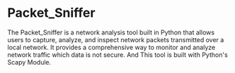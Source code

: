 # Packet_Sniffer
The Packet_Sniffer is a network analysis tool built in Python that allows users to capture, analyze, and inspect network packets transmitted over a local network. It provides a comprehensive way to monitor and analyze network traffic which data is not secure. And This tool is built with Python's Scapy Module.
